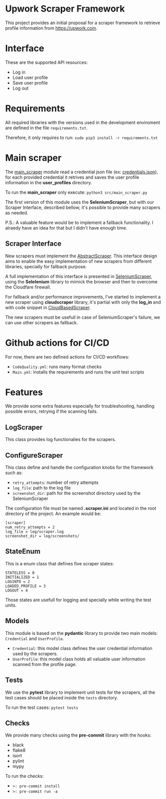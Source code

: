 # Upwork Scraper Framework
This project provides an initial proposal for a scraper framework to retrieve profile information from https://upwork.com.

# Interface
These are the supported API resources:
* Log in
* Load user profile
* Save user profile
* Log out

# Requirements
All required libraries with the versions used in the development enviroment are defined in the file `requirements.txt`.

Therefore, it only requires to run: `sudo pip3 install -r requirements.txt`

# Main scraper
The [main_scraper](https://github.com/tiagokepe/upwork_scraper/blob/main/src/main_scraper.py) module read a credential json file (ex: [credentials.json](https://github.com/tiagokepe/upwork_scraper/blob/main/credentials.json)), for each provided credential it retrives and saves the user profile information in the **user_profiles** directory.

To run the **main_scraper** only execute: `python3 src/main_scraper.py`

The first version of this module uses the **SeleniumScraper**, but with our Scraper Interface, described bellow, it's possible to provide many scrapers as needed.

P.S.: A valuable feature would be to implement a fallback functionality. I alraedy have an idea for that but I didn't have enough time.

## Scraper Interface
New scrapers must implement the [AbstractScraper](https://github.com/tiagokepe/upwork_scraper/blob/main/src/abstract_scraper.py). This interface design aims to enable the easy implementation of new scrapers from different libraries, specially for fallback purpose.

A full implementation of this interface is presented in [SeleniumScraper](https://github.com/tiagokepe/upwork_scraper/blob/main/src/selenium_scraper.py), using the **Selelenium** library to mimick the browser and then to overcome the Cloudfare firewall.

For fallback and/or performance improvements, I've started to implement a new scraper using **cloudscraper** library, it's partial with only the **log_in** and with code snippet in [CloudBasedScraper](https://github.com/tiagokepe/upwork_scraper/blob/main/src/cloud_based_scraper.py).

The new scrapers must be usefull in case of SeleniumScraper's failure, we can use other scrapers as fallback.


# Github actions for CI/CD
For now, there are two defined actions for CI/CD workflows:
* `CodeQuality.yml`: runs many format checks
* `Main.yml`: installs the requirements and runs the unit test scripts


# Features
We provide some extra features especially for troubleshooting, handling possible errors, retrying if the scanning fails.

## LogScraper
This class provides log functionalies for the scrapers.

## ConfigureScraper
This class define and handle the configuration knobs for the framework such as:
* `retry_attempts`: number of retry attempts
* `log_file`: path to the log file
* `screenshot_dir`: path for the screenshot directory used by the SeleniumScraper

The configuration file must be named **.scraper.ini** and located in the root directory of the project. An example would be:
```
[scraper]
num_retry_attempts = 2
log_file = log/scraper.log
screenshot_dir = log/screenshots/
```

## StateEnum
This is a enum class that defines five scraper states:
```
STATELESS = 0
INITIALIZED = 1
LOGINTO = 2
LOADED_PROFILE = 3
LOGOUT = 4
```
Those states are usefull for logging and specially while writing the test units.

## Models
This module is based on the **pydantic** library to provide two main models: `Credential` and `UserProfile`.
* `Credential`: this model class defines the user credential information used by the scrapers.
* `UserProfile`: this model class holds all valuable user information scanned from the profile page.

## Tests
We use the **pytest** library to implement unit tests for the scrapers, all the test cases should be placed inside the `tests` directory.

To run the test cases: `pytest tests`

## Checks
We provide many checks using the **pre-commit** library with the hooks:
* black
* flake8
* isort
* pylint
* mypy

To run the checks:
* `>: pre-commit install`
* `>: pre-commit run -a`
